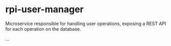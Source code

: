 # rpi-user-manager

Microservice responsible for handling user operations, exposing a REST API for each operation on the database.

...